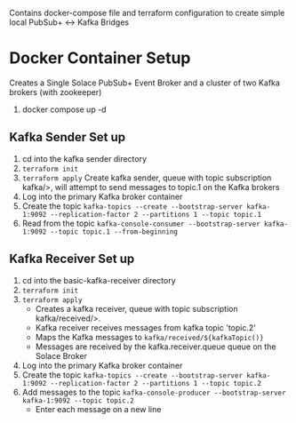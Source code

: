 Contains docker-compose file and terraform configuration to create simple local PubSub+ <-> Kafka Bridges

# Docker Container Setup

Creates a Single Solace PubSub+ Event Broker and a cluster of two Kafka brokers (with zookeeper)

1. docker compose up -d

## Kafka Sender Set up

1. cd into the kafka sender directory
2. `terraform init`
3. `terraform apply`
   Create kafka sender, queue with topic subscription kafka/>, will attempt to send messages to topic.1 on the Kafka brokers
4. Log into the primary Kafka broker container
5. Create the topic `kafka-topics --create --bootstrap-server kafka-1:9092 --replication-factor 2 --partitions 1 --topic topic.1`
6. Read from the topic `kafka-console-consumer --bootstrap-server kafka-1:9092 --topic topic.1 --from-beginning`

## Kafka Receiver Set up

1. cd into the basic-kafka-receiver directory
2. `terraform init`
3. `terraform apply`
   - Creates a kafka receiver, queue with topic subscription kafka/received/>.
   - Kafka receiver receives messages from kafka topic 'topic.2'
   - Maps the Kafka messages to `kafka/received/${kafkaTopic()}`
   - Messages are received by the kafka.receiver.queue queue on the Solace Broker
4. Log into the primary Kafka broker container
5. Create the topic `kafka-topics --create --bootstrap-server kafka-1:9092 --replication-factor 2 --partitions 1 --topic topic.2`
6. Add messages to the topic `kafka-console-producer --bootstrap-server kafka-1:9092 --topic topic.2`
   - Enter each message on a new line
